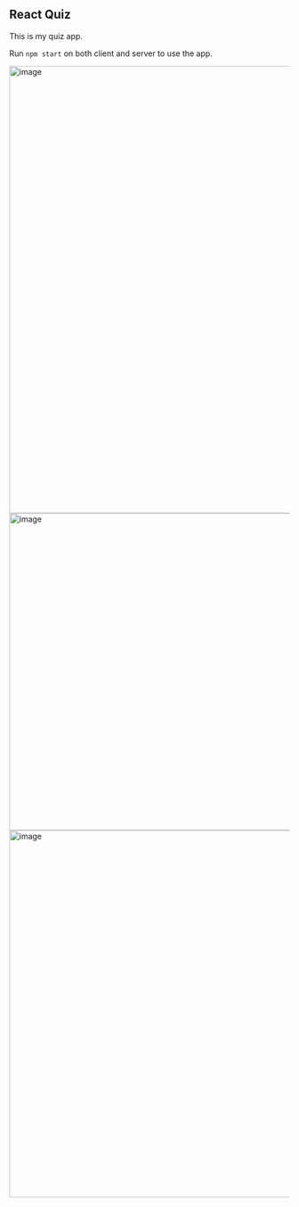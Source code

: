 ## React Quiz

This is my quiz app.

Run `npm start` on both client and server to use the app.

<img width="1064" height="804" alt="image" src="https://github.com/user-attachments/assets/4c685c1a-e2fc-422b-a8f9-2032219a6889" />

<img width="916" height="570" alt="image" src="https://github.com/user-attachments/assets/e1eacacc-14c7-4508-b664-f8b6bc47f662" />

<img width="711" height="660" alt="image" src="https://github.com/user-attachments/assets/5b649f22-c47c-4bb1-885e-21a31a77f0cd" />
